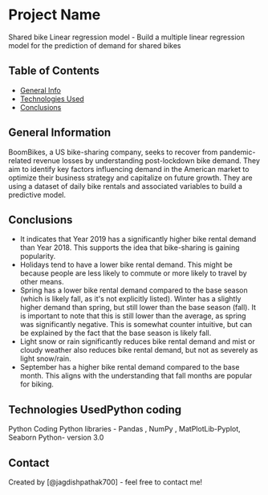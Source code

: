 # Project Name
Shared bike Linear regression model - Build a multiple linear regression model for the prediction of demand for shared bikes

## Table of Contents
* [General Info](#general-information)
* [Technologies Used](#technologies-used)
* [Conclusions](#conclusions)

## General Information
BoomBikes, a US bike-sharing company, seeks to recover from pandemic-related revenue losses by understanding post-lockdown bike demand. 
They aim to identify key factors influencing demand in the American market to optimize their business strategy and capitalize on future growth. 
They are using a dataset of daily bike rentals and associated variables to build a predictive model.

## Conclusions
- It indicates that Year 2019 has a significantly higher bike rental demand than Year 2018. This supports the idea that bike-sharing is gaining popularity.
- Holidays tend to have a lower bike rental demand. This might be because people are less likely to commute or more likely to travel by other means.
- Spring has a lower bike rental demand compared to the base season (which is likely fall, as it's not explicitly listed). Winter has a slightly higher demand than spring,
  but still lower than the base season (fall). It is important to note that this is still lower than the average, as spring was significantly negative. This is somewhat counter intuitive,
  but can be explained by the fact that the base season is likely fall.
- Light snow or rain significantly reduces bike rental demand and mist or cloudy weather also reduces bike rental demand, but not as severely as light snow/rain.
- September has a higher bike rental demand compared to the base month. This aligns with the understanding that fall months are popular for biking.


## Technologies UsedPython coding
Python Coding
Python libraries - Pandas , NumPy , MatPlotLib-Pyplot, Seaborn
Python- version 3.0


## Contact
Created by [@jagdishpathak700] - feel free to contact me!
  
